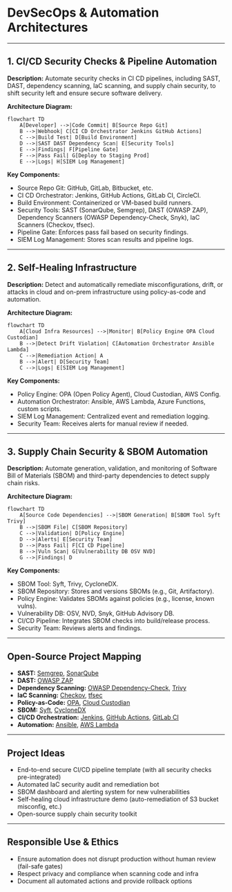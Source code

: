 # DevSecOps & Automation Architectures

---

## 1. CI/CD Security Checks & Pipeline Automation

**Description:**
Automate security checks in CI CD pipelines, including SAST, DAST, dependency scanning, IaC scanning, and supply chain security, to shift security left and ensure secure software delivery.

**Architecture Diagram:**
```mermaid
flowchart TD
    A[Developer] -->|Code Commit| B[Source Repo Git]
    B -->|Webhook| C[CI CD Orchestrator Jenkins GitHub Actions]
    C -->|Build Test| D[Build Environment]
    D -->|SAST DAST Dependency Scan| E[Security Tools]
    E -->|Findings| F[Pipeline Gate]
    F -->|Pass Fail| G[Deploy to Staging Prod]
    E -->|Logs| H[SIEM Log Management]
```

**Key Components:**
- Source Repo Git: GitHub, GitLab, Bitbucket, etc.
- CI CD Orchestrator: Jenkins, GitHub Actions, GitLab CI, CircleCI.
- Build Environment: Containerized or VM-based build runners.
- Security Tools: SAST (SonarQube, Semgrep), DAST (OWASP ZAP), Dependency Scanners (OWASP Dependency-Check, Snyk), IaC Scanners (Checkov, tfsec).
- Pipeline Gate: Enforces pass fail based on security findings.
- SIEM Log Management: Stores scan results and pipeline logs.

---

## 2. Self-Healing Infrastructure

**Description:**
Detect and automatically remediate misconfigurations, drift, or attacks in cloud and on-prem infrastructure using policy-as-code and automation.

**Architecture Diagram:**
```mermaid
flowchart TD
    A[Cloud Infra Resources] -->|Monitor| B[Policy Engine OPA Cloud Custodian]
    B -->|Detect Drift Violation| C[Automation Orchestrator Ansible Lambda]
    C -->|Remediation Action| A
    B -->|Alert| D[Security Team]
    C -->|Logs| E[SIEM Log Management]
```

**Key Components:**
- Policy Engine: OPA (Open Policy Agent), Cloud Custodian, AWS Config.
- Automation Orchestrator: Ansible, AWS Lambda, Azure Functions, custom scripts.
- SIEM Log Management: Centralized event and remediation logging.
- Security Team: Receives alerts for manual review if needed.

---

## 3. Supply Chain Security & SBOM Automation

**Description:**
Automate generation, validation, and monitoring of Software Bill of Materials (SBOM) and third-party dependencies to detect supply chain risks.

**Architecture Diagram:**
```mermaid
flowchart TD
    A[Source Code Dependencies] -->|SBOM Generation| B[SBOM Tool Syft Trivy]
    B -->|SBOM File| C[SBOM Repository]
    C -->|Validation| D[Policy Engine]
    D -->|Alerts| E[Security Team]
    D -->|Pass Fail| F[CI CD Pipeline]
    B -->|Vuln Scan| G[Vulnerability DB OSV NVD]
    G -->|Findings| D
```

**Key Components:**
- SBOM Tool: Syft, Trivy, CycloneDX.
- SBOM Repository: Stores and versions SBOMs (e.g., Git, Artifactory).
- Policy Engine: Validates SBOMs against policies (e.g., license, known vulns).
- Vulnerability DB: OSV, NVD, Snyk, GitHub Advisory DB.
- CI/CD Pipeline: Integrates SBOM checks into build/release process.
- Security Team: Reviews alerts and findings.

---

## Open-Source Project Mapping

- **SAST:** [Semgrep](https://semgrep.dev/), [SonarQube](https://www.sonarqube.org/)
- **DAST:** [OWASP ZAP](https://www.zaproxy.org/)
- **Dependency Scanning:** [OWASP Dependency-Check](https://owasp.org/www-project-dependency-check/), [Trivy](https://aquasecurity.github.io/trivy/)
- **IaC Scanning:** [Checkov](https://www.checkov.io/), [tfsec](https://aquasecurity.github.io/tfsec/)
- **Policy-as-Code:** [OPA](https://www.openpolicyagent.org/), [Cloud Custodian](https://cloudcustodian.io/)
- **SBOM:** [Syft](https://github.com/anchore/syft), [CycloneDX](https://cyclonedx.org/)
- **CI/CD Orchestration:** [Jenkins](https://www.jenkins.io/), [GitHub Actions](https://github.com/features/actions), [GitLab CI](https://docs.gitlab.com/ee/ci/)
- **Automation:** [Ansible](https://www.ansible.com/), [AWS Lambda](https://aws.amazon.com/lambda/)

---

## Project Ideas
- End-to-end secure CI/CD pipeline template (with all security checks pre-integrated)
- Automated IaC security audit and remediation bot
- SBOM dashboard and alerting system for new vulnerabilities
- Self-healing cloud infrastructure demo (auto-remediation of S3 bucket misconfig, etc.)
- Open-source supply chain security toolkit

---

## Responsible Use & Ethics
- Ensure automation does not disrupt production without human review (fail-safe gates)
- Respect privacy and compliance when scanning code and infra
- Document all automated actions and provide rollback options
